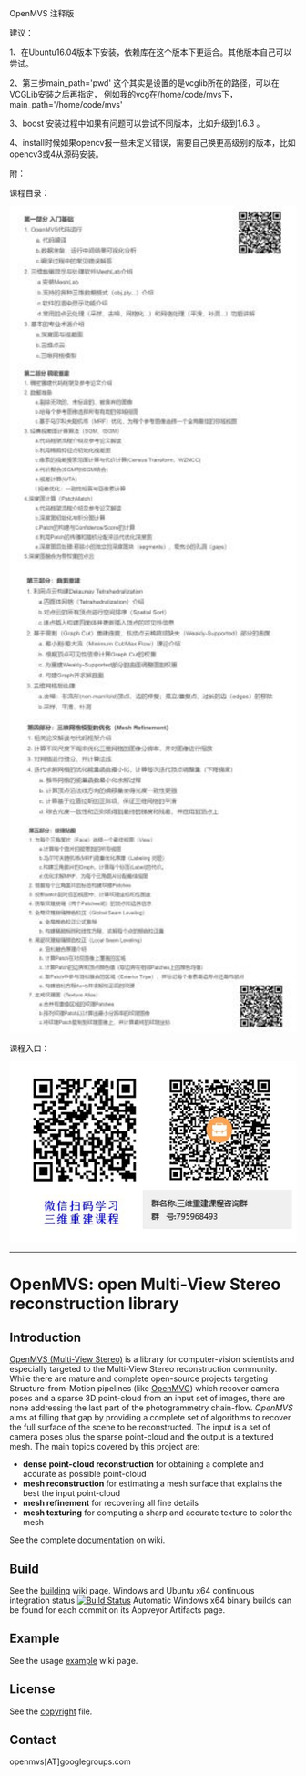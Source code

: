 
OpenMVS 注释版

建议：

1、在Ubuntu16.04版本下安装，依赖库在这个版本下更适合。其他版本自己可以尝试。

2、第三步main_path='pwd' 这个其实是设置的是vcglib所在的路径，可以在VCGLib安装之后再指定， 例如我的vcg在/home/code/mvs下，main_path='/home/code/mvs'

3、boost 安装过程中如果有问题可以尝试不同版本，比如升级到1.6.3 。

4、install时候如果opencv报一些未定义错误，需要自己换更高级别的版本，比如opencv3或4从源码安装。

附：

课程目录：

<img src="https://github.com/ReeseL/pictures_lib/raw/main/02.jpg" alt="c1_22" style="zoom:200%;" />

课程入口：

![in](https://github.com/ReeseL/pictures_lib/raw/main/01.jpg)

---

# OpenMVS: open Multi-View Stereo reconstruction library

## Introduction

[OpenMVS (Multi-View Stereo)](http://cdcseacave.github.io/openMVS) is a library for computer-vision scientists and especially targeted to the Multi-View Stereo reconstruction community. While there are mature and complete open-source projects targeting Structure-from-Motion pipelines (like [OpenMVG](https://github.com/openMVG/openMVG)) which recover camera poses and a sparse 3D point-cloud from an input set of images, there are none addressing the last part of the photogrammetry chain-flow. *OpenMVS* aims at filling that gap by providing a complete set of algorithms to recover the full surface of the scene to be reconstructed. The input is a set of camera poses plus the sparse point-cloud and the output is a textured mesh. The main topics covered by this project are:

- **dense point-cloud reconstruction** for obtaining a complete and accurate as possible point-cloud
- **mesh reconstruction** for estimating a mesh surface that explains the best the input point-cloud
- **mesh refinement** for recovering all fine details
- **mesh texturing** for computing a sharp and accurate texture to color the mesh

See the complete [documentation](https://github.com/cdcseacave/openMVS/wiki) on wiki.

## Build

See the [building](https://github.com/cdcseacave/openMVS/wiki/Building) wiki page. Windows and Ubuntu x64 continuous integration status [![Build Status](https://ci.appveyor.com/api/projects/status/github/cdcseacave/openmvs?branch=master&svg=true)](https://ci.appveyor.com/project/cdcseacave/openmvs)
Automatic Windows x64 binary builds can be found for each commit on its Appveyor Artifacts page.

## Example

See the usage [example](https://github.com/cdcseacave/openMVS/wiki/Usage) wiki page.

## License

See the [copyright](https://github.com/cdcseacave/openMVS/blob/master/COPYRIGHT.md) file.

## Contact

openmvs[AT]googlegroups.com

